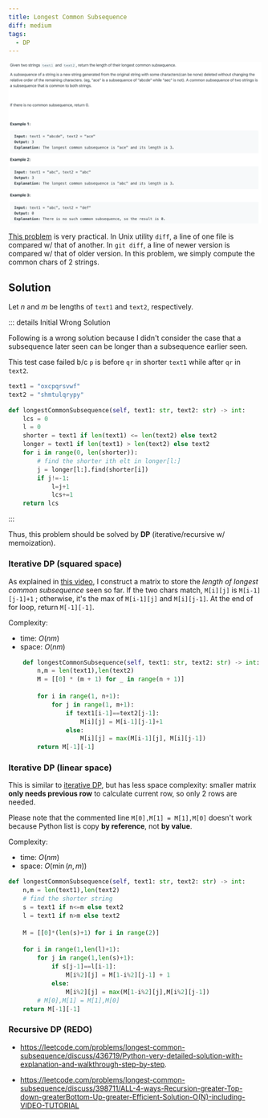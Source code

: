 ```yaml
---
title: Longest Common Subsequence
diff: medium
tags:
  - DP
---
```


<img class="medium-zoom" src="/algo/longest-common-subsequence.png" alt="https://leetcode.com/problems/longest-common-subsequence">

[This problem](https://en.wikipedia.org/wiki/Longest_common_subsequence_problem) is very practical. In Unix utility `diff`, a line of one file is compared w/ that of another. In `git diff`, a line of newer version is compared w/ that of older version. In this problem, we simply compute the common chars of 2 strings.

## Solution

Let $n$ and $m$ be lengths of `text1` and `text2`, respectively.

::: details Initial Wrong Solution

Following is a wrong solution because I didn't consider the case that a subsequence later seen can be longer than a subsequence earlier seen.

This test case failed b/c `p` is before `qr` in shorter `text1` while after `qr` in `text2`.

```py
text1 = "oxcpqrsvwf"
text2 = "shmtulqrypy"
```

```py
def longestCommonSubsequence(self, text1: str, text2: str) -> int:
    lcs = 0
    l = 0
    shorter = text1 if len(text1) <= len(text2) else text2
    longer = text1 if len(text1) > len(text2) else text2
    for i in range(0, len(shorter)):
        # find the shorter ith elt in longer[l:]
        j = longer[l:].find(shorter[i])
        if j!=-1:
            l=j+1
            lcs+=1
    return lcs
```

:::

Thus, this problem should be solved by **DP** (iterative/recursive w/ memoization).

### Iterative DP (squared space)

As explained in [this video](https://youtu.be/NnD96abizww), I construct a matrix to store the _length of longest common subsequence_ seen so far. If the two chars match, `M[i][j]` is `M[i-1][j-1]+1` ; otherwise, it's the max of `M[i-1][j]` and `M[i][j-1]`. At the end of for loop, return `M[-1][-1]`.

Complexity:

- time: $O(nm)$
- space: $O(nm)$

```py
    def longestCommonSubsequence(self, text1: str, text2: str) -> int:
        n,m = len(text1),len(text2)
        M = [[0] * (m + 1) for _ in range(n + 1)]

        for i in range(1, n+1):
            for j in range(1, m+1):
                if text1[i-1]==text2[j-1]:
                    M[i][j] = M[i-1][j-1]+1
                else:
                    M[i][j] = max(M[i-1][j], M[i][j-1])
        return M[-1][-1]
```

### Iterative DP (linear space)

This is similar to [iterative DP](#iterative-dp), but has less space complexity: smaller matrix **only needs previous row** to calculate current row, so only 2 rows are needed.

Please note that the commented line `M[0],M[1] = M[1],M[0]` doesn't work because Python list is copy **by reference**, not **by value**.

Complexity:

- time: $O(nm)$
- space: $O(\min(n,m))$

```py
def longestCommonSubsequence(self, text1: str, text2: str) -> int:
    n,m = len(text1),len(text2)
    # find the shorter string
    s = text1 if n<=m else text2
    l = text1 if n>m else text2

    M = [[0]*(len(s)+1) for i in range(2)]

    for i in range(1,len(l)+1):
        for j in range(1,len(s)+1):
            if s[j-1]==l[i-1]:
                M[i%2][j] = M[1-i%2][j-1] + 1
            else:
                M[i%2][j] = max(M[1-i%2][j],M[i%2][j-1])
        # M[0],M[1] = M[1],M[0]
    return M[-1][-1]
```

### Recursive DP (REDO)

- https://leetcode.com/problems/longest-common-subsequence/discuss/436719/Python-very-detailed-solution-with-explanation-and-walkthrough-step-by-step.

- https://leetcode.com/problems/longest-common-subsequence/discuss/398711/ALL-4-ways-Recursion-greater-Top-down-greaterBottom-Up-greater-Efficient-Solution-O(N)-including-VIDEO-TUTORIAL

